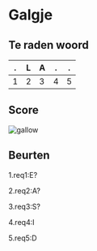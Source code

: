 # Galgje

## Te raden woord

|.|L|A|.|.|
|-|-|-|-|-|
|1|2|3|4|5|

## Score
![gallow](./images/4.png)

## Beurten
1.req1:E? 


2.req2:A?

3.req3:S?


4.req4:I


5.req5:D
